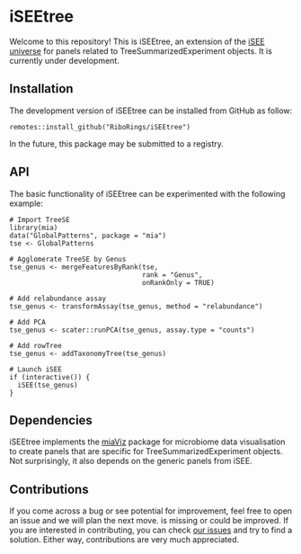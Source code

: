 # iSEEtree
Welcome to this repository! This is iSEEtree, an extension of the [iSEE universe](https://isee.github.io/) for panels related to TreeSummarizedExperiment objects. It is currently under development.

## Installation
The development version of iSEEtree can be installed from GitHub as follow:

```
remotes::install_github("RiboRings/iSEEtree")
```

In the future, this package may be submitted to a registry.

## API
The basic functionality of iSEEtree can be experimented with the following example:

```
# Import TreeSE
library(mia)
data("GlobalPatterns", package = "mia")
tse <- GlobalPatterns

# Agglomerate TreeSE by Genus
tse_genus <- mergeFeaturesByRank(tse,
                                 rank = "Genus",
                                 onRankOnly = TRUE)

# Add relabundance assay
tse_genus <- transformAssay(tse_genus, method = "relabundance")

# Add PCA
tse_genus <- scater::runPCA(tse_genus, assay.type = "counts")

# Add rowTree
tse_genus <- addTaxonomyTree(tse_genus)

# Launch iSEE
if (interactive()) {
  iSEE(tse_genus)
}
```

## Dependencies
iSEEtree implements the [miaViz](https://microbiome.github.io/miaViz/) package for microbiome data visualisation to create panels that are specific for TreeSummarizedExperiment objects. Not surprisingly, it also depends on the generic panels from iSEE.

## Contributions
If you come across a bug or see potential for improvement, feel free to open an issue and we will plan the next move. is missing or could be improved. If you are interested in contributing, you can check [our issues](https://github.com/RiboRings/iSEEtree/issues) and try to find a solution. Either way, contributions are very much appreciated.
